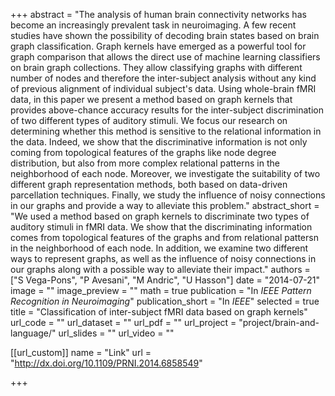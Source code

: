 +++
abstract = "The analysis of human brain connectivity networks has become an increasingly prevalent task in neuroimaging. A few recent studies have shown the possibility of decoding brain states based on brain graph classification. Graph kernels have emerged as a powerful tool for graph comparison that allows the direct use of machine learning classifiers on brain graph collections. They allow classifying graphs with different number of nodes and therefore the inter-subject analysis without any kind of previous alignment of individual subject's data. Using whole-brain fMRI data, in this paper we present a method based on graph kernels that provides above-chance accuracy results for the inter-subject discrimination of two different types of auditory stimuli. We focus our research on determining whether this method is sensitive to the relational information in the data. Indeed, we show that the discriminative information is not only coming from topological features of the graphs like node degree distribution, but also from more complex relational patterns in the neighborhood of each node. Moreover, we investigate the suitability of two different graph representation methods, both based on data-driven parcellation techniques. Finally, we study the influence of noisy connections in our graphs and provide a way to alleviate this problem."
abstract_short = "We used a method based on graph kernels to discriminate two types of auditory stimuli in fMRI data. We show that the discriminating information comes from topological features of the graphs and from relational pattersn in the neighborhood of each node. In addition, we examine two different ways to represent graphs, as well as the influence of noisy connections in our graphs along with a possible way to alleviate their impact."
authors = ["S Vega-Pons", "P Avesani", "M Andric", "U Hasson"]
date = "2014-07-21"
image = ""
image_preview = ""
math = true
publication = "In *IEEE Pattern Recognition in Neuroimaging*"
publication_short = "In *IEEE*"
selected = true
title = "Classification of inter-subject fMRI data based on graph kernels"
url_code = ""
url_dataset = ""
url_pdf = ""
url_project = "project/brain-and-language/"
url_slides = ""
url_video = ""

[[url_custom]]
name = "Link"
url = "http://dx.doi.org/10.1109/PRNI.2014.6858549"

+++


